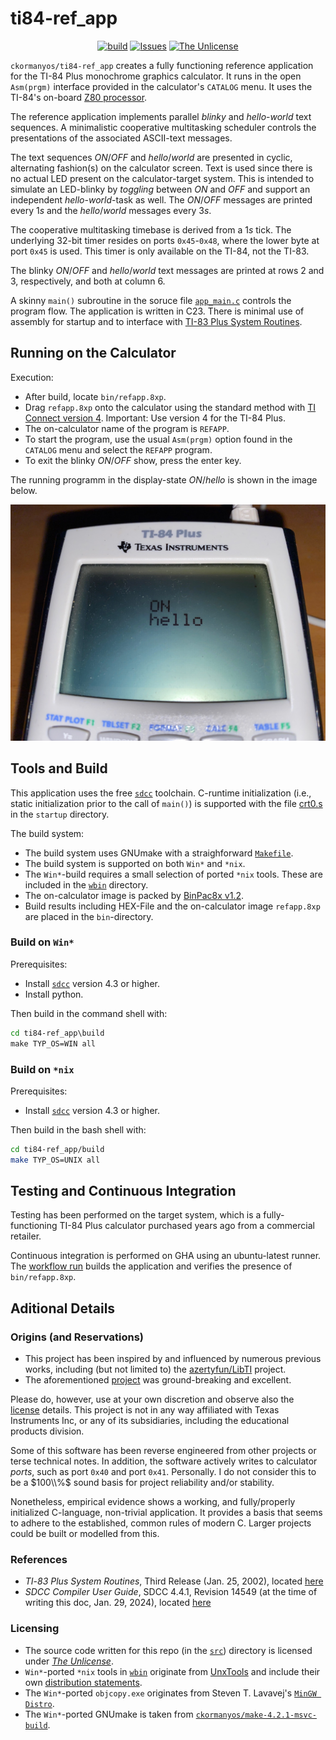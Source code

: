 ti84-ref_app
==================

<p align="center">
    <a href="https://github.com/ckormanyos/ti84-ref_app/actions">
        <img src="https://github.com/ckormanyos/ti84-ref_app/actions/workflows/ti84-ref_app.yml/badge.svg" alt="build"></a>
    <a href="https://github.com/ckormanyos/ti84-ref_app/issues?q=is%3Aissue+is%3Aopen+sort%3Aupdated-desc">
        <img src="https://custom-icon-badges.herokuapp.com/github/issues-raw/ckormanyos/ti84-ref_app?logo=github" alt="Issues" /></a>
    <a href="https://github.com/ckormanyos/ti84-ref_app/blob/main/UNLICENSE">
        <img src="https://img.shields.io/badge/license-The Unlicense-blue.svg" alt="The Unlicense"></a>
</p>

`ckormanyos/ti84-ref_app` creates a fully functioning reference application
for the TI-84 Plus monochrome graphics calculator. It runs in the
open `Asm(prgm)` interface provided in the calculator's `CATALOG` menu.
It uses the TI-84's on-board [Z80 processor](https://en.wikipedia.org/wiki/Zilog_Z80).

The reference application implements parallel _blinky_ and _hello_-_world_ text sequences.
A minimalistic cooperative multitasking scheduler controls
the presentations of the associated ASCII-text messages.

The text sequences _ON_/_OFF_ and _hello_/_world_ are presented in
cyclic, alternating fashion(s) on the calculator screen.
Text is used since there is no actual LED present on the calculator-target system.
This is intended to simulate an LED-blinky by _toggling_ between _ON_ and _OFF_
and support an independent _hello_-_world_-task as well.
The _ON_/_OFF_ messages are printed every $1s$ and the _hello_/_world_ messages every $3s$.

The cooperative multitasking timebase is derived from a $1s$ tick.
The underlying 32-bit timer resides on ports `0x45`-`0x48`,
where the lower byte at port `0x45` is used.
This timer is only available on the TI-84, not the TI-83.

The blinky _ON_/_OFF_ and _hello_/_world_ text messages are printed
at rows $2$ and $3$, respectively, and both at column $6$.

A skinny `main()` subroutine in the soruce file
[`app_main.c`](./src/app/app_main.c) controls the program flow.
The application is written in C23.
There is minimal use of assembly for startup and to interface with
[TI-83 Plus System Routines](https://education.ti.com/html/eguides/discontinued/computer-software/EN/SDK-TI-83-System-Routines_EN.pdf).

## Running on the Calculator

Execution:
  - After build, locate `bin/refapp.8xp`.
  - Drag `refapp.8xp` onto the calculator using the standard method with [TI Connect version 4](https://education.ti.com/en/software/details/en/B59F6C83468C4574ABFEE93D2BC3F807/swticonnectsoftware). Important: Use version 4 for the TI-84 Plus.
  - The on-calculator name of the program is `REFAPP`.
  - To start the program, use the usual `Asm(prgm)` option found in the `CATALOG` menu and select the `REFAPP` program.
  - To exit the blinky _ON_/_OFF_ show, press the enter key.

The running programm in the display-state _ON_/_hello_ is shown in the image below.

![](./images/ti84-ref_app.jpg)

## Tools and Build

This application uses the free
[`sdcc`](https://sdcc.sourceforge.net) toolchain.
C-runtime initialization (i.e., static initialization prior to the call of `main()`)
is supported with the file [crt0.s](./src/startup/crt0.s) in the `startup` directory.

The build system:
  - The build system uses GNUmake with a straighforward [`Makefile`](./build/Makefile).
  - The build system is supported on both `Win*` and `*nix`.
  - The `Win*`-build requires a small selection of ported `*nix` tools. These are included in the [`wbin`](./build/tools/UnxUtils/usr/local/wbin) directory.
  - The on-calculator image is packed by [BinPac8x v1.2](https://www.cemetech.net/news/2010/6/389/_/binpac8x-v12).
  - Build results including HEX-File and the on-calculator image `refapp.8xp` are placed in the `bin`-directory.

### Build on `Win*`

Prerequisites:
  - Install [`sdcc`](https://sdcc.sourceforge.net) version 4.3 or higher.
  - Install python.

Then build in the command shell with:

```cmd
cd ti84-ref_app\build
make TYP_OS=WIN all
```

### Build on `*nix`

Prerequisites:
  - Install [`sdcc`](https://sdcc.sourceforge.net) version 4.3 or higher.

Then build in the bash shell with:

```sh
cd ti84-ref_app/build
make TYP_OS=UNIX all
```

## Testing and Continuous Integration

Testing has been performed on the target system, which is a fully-functioning
TI-84 Plus calculator purchased years ago from a commercial retailer.

Continuous integration is performed on GHA using an ubuntu-latest runner.
The [workflow run](./.github/workflows/ti84-ref_app.yml)
builds the application and verifies the presence of `bin/refapp.8xp`.

## Aditional Details

### Origins (and Reservations)

  - This project has been inspired by and influenced by numerous previous works, including (but not limited to) the [azertyfun/LibTI](https://github.com/azertyfun/LibTI) project.
  - The aforementioned [project](https://github.com/azertyfun/LibTI) was ground-breaking and excellent.

Please do, however, use at your own discretion and observe also
the [license](./LICENSE) details. This project is not in any way
affiliated with Texas Instruments Inc, or any of its subsidiaries,
including the educational products division.

Some of this software has been reverse engineered
from other projects or terse technical notes.
In addition, the software actively writes to calculator
_ports_, such as port `0x40` and port `0x41`.
Personally. I do not consider this to be a $100\\%$ sound basis
for project reliability and/or stability.

Nonetheless, empirical evidence shows a working,
and fully/properly initialized C-language, non-trivial application.
It provides a basis that seems to adhere to the established,
common rules of modern C. Larger projects could be built or modelled
from this.

### References

  - _TI_-_83_ _Plus_ _System_ _Routines_, Third Release (Jan. 25, 2002), located [here](https://education.ti.com/html/eguides/discontinued/computer-software/EN/SDK-TI-83-System-Routines_EN.pdf)
  - _SDCC_ _Compiler_ _User_ _Guide_, SDCC 4.4.1, Revision 14549 (at the time of writing this doc, Jan. 29, 2024), located [here](https://sdcc.sourceforge.net/doc/sdccman.pdf)

### Licensing

  - The source code written for this repo (in the [`src`](./src)) directory is licensed under [_The_ _Unlicense_](./LICENSE).
  - `Win*`-ported `*nix` tools in [`wbin`](./build/tools/UnxUtils/usr/local/wbin) originate from [UnxTools](https://sourceforge.net/projects/unxutils) and include their own [distribution statements](./build/tools/UnxUtils).
  - The `Win*`-ported `objcopy.exe` originates from Steven T. Lavavej's [`MinGW Distro`](https://nuwen.net/mingw.html).
  - The `Win*`-ported GNUmake is taken from [`ckormanyos/make-4.2.1-msvc-build`](https://github.com/ckormanyos/make-4.2.1-msvc-build).
